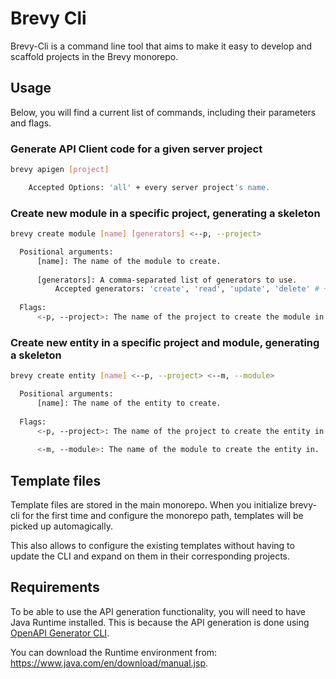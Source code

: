 # Brevy Cli
Brevy-Cli is a command line tool that aims to make it easy to develop and scaffold projects in the Brevy monorepo.

## Usage
Below, you will find a current list of commands, including their parameters and flags.

### Generate API Client code for a given server project
```bash
brevy apigen [project]

    Accepted Options: 'all' + every server project's name.
```

### Create new module in a specific project, generating a skeleton
```bash
brevy create module [name] [generators] <--p, --project>

  Positional arguments:
      [name]: The name of the module to create.
    
      [generators]: A comma-separated list of generators to use.
          Accepted generators: 'create', 'read', 'update', 'delete' # + 'core' (always on by default)
      
  Flags:
      <-p, --project>: The name of the project to create the module in.
```

### Create new entity in a specific project and module, generating a skeleton
```bash
brevy create entity [name] <--p, --project> <--m, --module>

  Positional arguments:
      [name]: The name of the entity to create.
      
  Flags:
      <-p, --project>: The name of the project to create the entity in.
      
      <-m, --module>: The name of the module to create the entity in.
```

## Template files
Template files are stored in the main monorepo.
When you initialize brevy-cli for the first time and configure the monorepo path,
templates will be picked up automagically.

This also allows to configure the existing templates without having to update the CLI and expand on them in their corresponding projects.

## Requirements
To be able to use the API generation functionality, you will need to have Java Runtime installed.
This is because the API generation is done using [OpenAPI Generator CLI](https://github.com/OpenAPITools/openapi-generator-cli).

You can download the Runtime environment from: https://www.java.com/en/download/manual.jsp.
